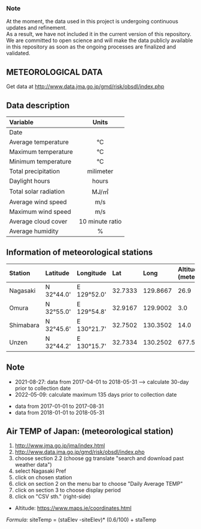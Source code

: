 ### Note 
At the moment, the data used in this project is undergoing continuous updates and refinement.  
As a result, we have not included it in the current version of this repository.  
We are committed to open science and will make the data publicly available in this repository as soon as the ongoing processes are finalized and validated.  


## METEOROLOGICAL DATA
Get data at http://www.data.jma.go.jp/gmd/risk/obsdl/index.php  

## Data description
| Variable          	| Units   	|
|:----------------------------|:-----------------:|
| Date              	|         	|
| Average temperature	| °C     		|
| Maximum temperature	| °C     		|
| Minimum temperature	| °C     		|
| Total precipitation	| milimeter	|
| Daylight hours              | hours        	|	
| Total solar radiation       | MJ/㎡        	|
| Average wind speed         	| m/s   		|
| Maximum wind speed          | m/s      	|
| Average cloud cover         | 10 minute ratio 	|
| Average humidity            | %  		|

## Information of meteorological stations
|Station	|Latitude		|Longitude	|Lat	|Long	|Altitude (meter)	|
|:--------|:------------------|:------------------|:--------|:--------|:------------------|
|Nagasaki	|N 32°44.0'	|E 129°52.0'	|32.7333	|129.8667	|26.9		|
|Omura	|N 32°55.0'	|E 129°54.8'	|32.9167	|129.9002	|3.0		|
|Shimabara|N 32°45.6'	|E 130°21.7'	|32.7502	|130.3502	|14.0		|
|Unzen	|N 32°44.2'	|E 130°15.7'	|32.7334	|130.2502	|677.5		|

## Note
- 2021-08-27: data from 2017-04-01 to 2018-05-31 --> calculate 30-day prior to collection date  
- 2022-05-09: calculate maximum 135 days prior to collection date  
+ data from 2017-01-01 to 2017-08-31  
+ data from 2018-01-01 to 2018-05-31  

## Air TEMP of Japan: (meteorological station)
1. http://www.jma.go.jp/jma/index.html
2. http://www.data.jma.go.jp/gmd/risk/obsdl/index.php
3. choose section 2.2 (choose gg translate "search and download past weather data")
4. select Nagasaki Pref
5. click on chosen station
6. click on section 2 on the menu bar to choose "Daily Average TEMP"
7. click on section 3 to choose display period
8. click on "CSV sth." (right-side)

- Altitude: https://www.maps.ie/coordinates.html

*Formula:* siteTemp = (staElev -siteElev)* (0.6/100) + staTemp


